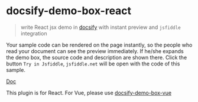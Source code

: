 # docsify-demo-box-react

> write React jsx demo in [docsify](https://docsify.js.org/#/) with instant preview and `jsfiddle` integration


Your sample code can be rendered on the page instantly, so the people who read your document can see the preview immediately.
If he/she expands the demo box, the source code and description are shown there.
Click the button `Try in Jsfiddle`, `jsfiddle.net` will be open with the code of this sample.

[Doc](https://njleonzhang.github.io/docsify-demo-box-react/)

This plugin is for React. For Vue, please use [docsify-demo-box-vue](https://github.com/njleonzhang/docsify-demo-box-vue)
